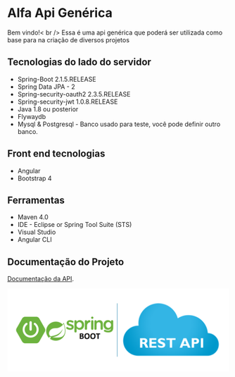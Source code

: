 # Alfa Api Genérica
Bem vindo!< br />
Essa é uma api genérica que poderá ser utilizada como base para na criação de diversos projetos<br /> 

## Tecnologias do lado do servidor
* Spring-Boot 2.1.5.RELEASE
* Spring Data JPA - 2
* Spring-security-oauth2 2.3.5.RELEASE
* Spring-security-jwt 1.0.8.RELEASE
* Java 1.8 ou posterior
* Flywaydb
* Mysql & Postgresql - Banco usado para teste, você pode definir outro banco.

## Front end tecnologias
* Angular 
* Bootstrap 4

## Ferramentas
* Maven 4.0
* IDE - Eclipse or Spring Tool Suite (STS)
* Visual Studio
* Angular CLI


## Documentação do Projeto
[Documentação da API](https://github.com/renatoredes/api/wiki).<br />

![API](https://github.com/renatoredes/api/blob/DOCUMENTATION/wiki/img/springboot.png) <br />










